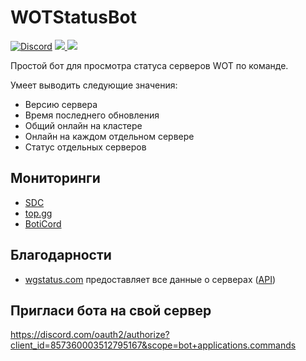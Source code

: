 # WOTStatusBot
[![Discord](https://img.shields.io/discord/674969920257130519?label=%D0%A1%D0%B5%D1%80%D0%B2%D0%B5%D1%80%20%D0%BF%D0%BE%D0%B4%D0%B4%D0%B5%D1%80%D0%B6%D0%BA%D0%B8&logo=Discord&logoColor=white&style=flat-square)](https://discord.gg/2BEfEAm)
<a href="https://top.gg/bot/857360003512795167">
  <img src="https://top.gg/api/widget/servers/857360003512795167.svg">
  <img src="https://top.gg/api/widget/owner/857360003512795167.svg?noavatar=true">
</a>

Простой бот для просмотра статуса серверов WOT по команде. 

Умеет выводить следующие значения: 
- Версию сервера
- Время последнего обновления
- Общий онлайн на кластере
- Онлайн на каждом отдельном сервере
- Статус отдельных серверов

## Мониторинги
- [SDC](https://bots.server-discord.com/857360003512795167)
- [top.gg](https://top.gg/bot/857360003512795167)
- [BotiCord](https://boticord.top/bot/857360003512795167)

## Благодарности
* [wgstatus.com](https://wgstatus.com/wot) предоставляет все данные о серверах ([API](https://api.wgstatus.com/api/data/wot))
## Пригласи бота на свой сервер
https://discord.com/oauth2/authorize?client_id=857360003512795167&scope=bot+applications.commands